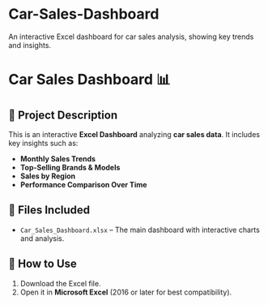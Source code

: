 # Car-Sales-Dashboard

An interactive Excel dashboard for car sales analysis, showing key trends and insights.
# Car Sales Dashboard 📊

## 🚗 Project Description
This is an interactive **Excel Dashboard** analyzing **car sales data**. It includes key insights such as:
- **Monthly Sales Trends**
- **Top-Selling Brands & Models**
- **Sales by Region**
- **Performance Comparison Over Time**

## 📂 Files Included
- `Car_Sales_Dashboard.xlsx` – The main dashboard with interactive charts and analysis.

## 🔧 How to Use
1. Download the Excel file.
2. Open it in **Microsoft Excel** (2016 or later for best compatibility).


